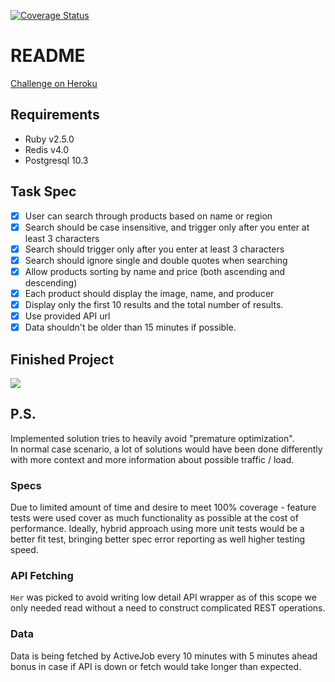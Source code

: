 [![Coverage Status](https://coveralls.io/repos/github/aterris/simplecov-shield/badge.svg?branch=master)](https://coveralls.io/github/aterris/simplecov-shield?branch=master)

# README

[Challenge on Heroku](https://verve-challenge.herokuapp.com/)

## Requirements
* Ruby v2.5.0
* Redis v4.0
* Postgresql 10.3

## Task Spec

- [x]  User can search through products based on name or region
- [x]  Search should be case insensitive, and trigger only after you enter at least 3 characters
- [x]  Search should trigger only after you enter at least 3 characters
- [x]  Search should ignore single and double quotes when searching
- [x]  Allow products sorting by name and price (both ascending and descending)
- [x]  Each product should display the image, name, and producer
- [x]  Display only the first 10 results and the total number of results.
- [x]  Use provided API url
- [x]  Data shouldn't be older than 15 minutes if possible.

## Finished Project
![](https://api.monosnap.com/rpc/file/download?id=BXjK0z8gu1wGFYW7Or6oaQDePoUI2h)


## P.S.
Implemented solution tries to heavily avoid "premature optimization". <br>
In normal case scenario, a lot of solutions would have been done differently with more context and more information about possible traffic / load.

### Specs
Due to limited amount of time and desire to meet 100% coverage - feature tests were used cover as much functionality as possible at the cost of performance.
Ideally, hybrid approach using more unit tests would be a better fit test, bringing better spec error reporting as well higher testing speed.
### API Fetching
`Her` was picked to avoid writing low detail API wrapper as of this scope we only needed read without a need to construct complicated REST operations.
### Data
Data is being fetched by ActiveJob every 10 minutes with 5 minutes ahead bonus in case if API is down or fetch would take longer than expected. 